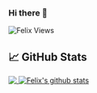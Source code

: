 ### Hi there 👋
<p align="left"> <img src="https://komarev.com/ghpvc/?username=fnyamweya&label=Profile Views&color=blue&style=flat" alt="Felix Views" /> </p>


## &#x1f4c8; GitHub Stats
<a href="https://github.com/fnyamweya">
  <img align="top" src="https://github-readme-stats.vercel.app/api/top-langs/?username=fnyamweya&layout=compact&theme=prussian&hide=html&langs_count=6" />
</a>
<a href="https://github.com/fnyamweya">
 <img align="top" src="https://github-readme-stats.vercel.app/api?username=fnyamweya&custom_title=Mayank's%20Github%20Stats&count_private=true&show_icons=true&theme=prussian" alt="Felix's github stats"/>
</a>
